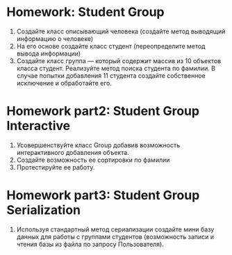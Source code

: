 # Homework: Student Group

1. Создайте класс описывающий человека (создайте метод
выводящий информацию о человеке)
2. На его основе создайте класс студент (переопределите
метод вывода информации)
3. Создайте класс группа — который содержит массив из 10
объектов класса студент. Реализуйте метод поиска студента
по фамилии. В случае попытки добавления 11 студента
создайте собственное исключение и обработайте его.

# Homework part2: Student Group Interactive

1. Усовершенствуйте класс Group добавив возможность
интерактивного добавления объекта.
2. Создайте возможность ее сортировки по фамилии
3. Протестируйте ее работу.

# Homework part3: Student Group Serialization

1. Используя стандартный метод сериализации создайте
мини базу данных для работы с группами студентов
(возможность записи и чтения базы из файла по запросу
Пользователя).